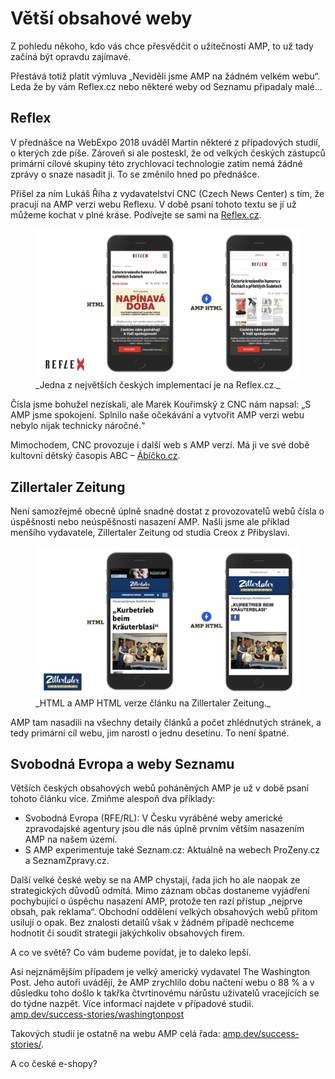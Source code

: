# Větší obsahové weby

Z pohledu někoho, kdo vás chce přesvědčit o užitečnosti AMP, to už tady začíná být opravdu zajímavé.

Přestává totiž platit výmluva „Neviděli jsme AMP na žádném velkém webu“. Leda že by vám Reflex.cz nebo některé weby od Seznamu připadaly malé…

## Reflex

V přednášce na WebExpo 2018 uváděl Martin některé z případových studií, o kterých zde píše. Zároveň si ale posteskl, že od velkých českých zástupců primární cílové skupiny této zrychlovací technologie zatím nemá žádné zprávy o snaze nasadit ji. To se změnilo hned po přednášce.

Přišel za ním Lukáš Říha z vydavatelství CNC (Czech News Center) s tím, že pracují na AMP verzi webu Reflexu. V době psaní tohoto textu se jí už můžeme kochat v plné kráse. Podívejte se sami na [Reflex.cz](https://www.reflex.cz/).

<figure>
<img src="../dist/images/original/vdamp/obory-reflex.png" alt="">
<figcaption markdown="1">
_Jedna z největších českých implementací je na Reflex.cz._
</figcaption>
</figure>

Čísla jsme bohužel nezískali, ale Marek Kouřimský z CNC nám napsal: „S AMP jsme spokojení. Splnilo naše očekávání a vytvořit AMP verzi webu nebylo nijak technicky náročné.“

Mimochodem, CNC provozuje i další web s AMP verzí. Má ji ve své době kultovní dětský časopis ABC – [Ábíčko.cz](https://www.abicko.cz/).

## Zillertaler Zeitung

Není samozřejmě obecně úplně snadné dostat z provozovatelů webů čísla o úspěšnosti nebo neúspěšnosti nasazení AMP. Našli jsme ale příklad menšího vydavatele, Zillertaler Zeitung od studia Creox z Přibyslavi.

<figure>
<img src="../dist/images/original/vdamp/obory-zillertaler.png" alt="">
<figcaption markdown="1">
_HTML a AMP HTML verze článku na Zillertaler Zeitung._
</figcaption>
</figure>

AMP tam nasadili na všechny detaily článků a počet zhlédnutých stránek, a tedy primární cíl webu, jim narostl o jednu desetinu. To není špatné.

## Svobodná Evropa a weby Seznamu

Větších českých obsahových webů poháněných AMP je už v době psaní tohoto článku více. Zmiňme alespoň dva příklady:

* Svobodná Evropa (RFE/RL): V Česku vyráběné weby americké zpravodajské agentury jsou dle nás úplně prvním větším nasazením AMP na našem území.
* S AMP experimentuje také Seznam.cz: Aktuálně na webech ProZeny.cz a SeznamZpravy.cz.

Další velké české weby se na AMP chystají, řada jich ho ale naopak ze strategických důvodů odmítá. Mimo záznam občas dostaneme vyjádření pochybující o úspěchu nasazení AMP, protože ten razí přístup „nejprve obsah, pak reklama“. Obchodní oddělení velkých obsahových webů přitom usilují o opak. Bez znalosti detailů však v žádném případě nechceme hodnotit či soudit strategii jakýchkoliv obsahových firem.

A co ve světě? Co vám budeme povídat, je to daleko lepší.

Asi nejznámějším případem je velký americký vydavatel The Washington Post. Jeho autoři uvádějí, že AMP zrychlilo dobu načtení webu o 88 % a v důsledku toho došlo k takřka čtvrtinovému nárůstu uživatelů vracejících se do týdne nazpět. Více informací najdete v případové studii. [amp.dev/success-stories/washingtonpost](https://amp.dev/success-stories/washingtonpost)

Takových studií je ostatně na webu AMP celá řada: [amp.dev/success-stories/](https://amp.dev/success-stories/).

A co české e-shopy?
